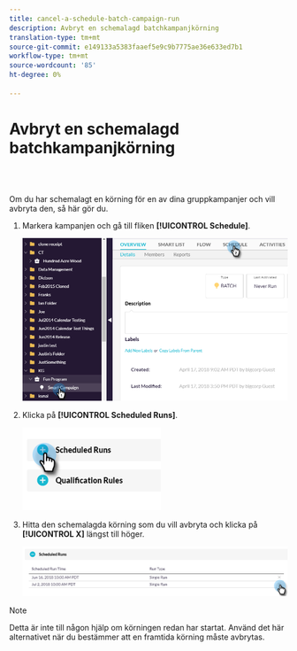 ```yaml
---
title: cancel-a-schedule-batch-campaign-run
description: Avbryt en schemalagd batchkampanjkörning
translation-type: tm+mt
source-git-commit: e149133a5383faaef5e9c9b7775ae36e633ed7b1
workflow-type: tm+mt
source-wordcount: '85'
ht-degree: 0%

---
```



# Avbryt en schemalagd batchkampanjkörning

<br> 

Om du har schemalagt en körning för en av dina gruppkampanjer och vill avbryta den, så här gör du.

1. Markera kampanjen och gå till fliken **[!UICONTROL Schedule]**.

   ![Bild ett](/help/sky/assets/smart-campaigns/cancel-a-scheduled-batch-campaign-run/cancel-a-scheduled-batch-campaign-run-1.png)

1. Klicka på **[!UICONTROL Scheduled Runs]**.

   ![Bild två](/help/sky/assets/smart-campaigns/cancel-a-scheduled-batch-campaign-run/cancel-a-scheduled-batch-campaign-run-2.png)

1. Hitta den schemalagda körning som du vill avbryta och klicka på **[!UICONTROL X]** längst till höger.

   ![Bild tre](/help/sky/assets/smart-campaigns/cancel-a-scheduled-batch-campaign-run/cancel-a-scheduled-batch-campaign-run-3.png)

>[!NOTE]
>
>Detta är inte till någon hjälp om körningen redan har startat. Använd det här alternativet när du bestämmer att en framtida körning måste avbrytas.
